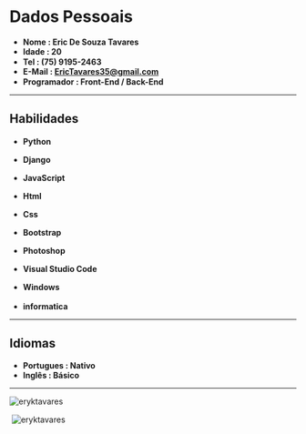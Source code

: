 # **Dados Pessoais**
* **Nome : Eric De Souza Tavares**
* **Idade : 20**
* **Tel : (75) 9195-2463** <img src="https://i.pinimg.com/originals/67/8b/20/678b20b7e76e3c81baa4f8c6ee1bc656.png" width="15" height="15">
* **E-Mail : EricTavares35@gmail.com**
* **Programador : Front-End / Back-End** <img src="https://cdn2.iconfinder.com/data/icons/ux-and-ui-astute-vol-1/512/Full_Stack_Developer-512.png" width="15" height="15">

---
## **Habilidades**
* **Python** <img src="https://upload.wikimedia.org/wikipedia/commons/thumb/c/c3/Python-logo-notext.svg/110px-Python-logo-notext.svg.png" width="15" height="15">

* **Django** <img src="https://lucasbiason.github.io/images/logos/django-min.png" widht="15" height="15"> 

* **JavaScript** <img src="https://www.freepnglogos.com/uploads/javascript/javascript-web-development-for-app-mobile-4.png" widht=15 height="15">

* **Html** <img src="https://upload.wikimedia.org/wikipedia/commons/thumb/6/61/HTML5_logo_and_wordmark.svg/1200px-HTML5_logo_and_wordmark.svg.png" widht="15" height="15">

* **Css** <img src="https://logodownload.org/wp-content/uploads/2017/04/css-3-logo-1.png" width=15 height="15">

* **Bootstrap** <img src="https://img.icons8.com/color/452/bootstrap.png" widht=15 height="15">

* **Photoshop** <img src="https://cdn.worldvectorlogo.com/logos/photoshop-cc.svg" width= "15" height="15">

* **Visual Studio Code** <img src="https://cdn.freebiesupply.com/logos/thumbs/2x/visual-studio-code-logo.png" width = "15" eight="15">

* **Windows** <img src="https://evo.audio/wp-content/uploads/2016/05/Windows-10-Icon.png" width = "15" height="15">

* **informatica** <img src="https://icons.iconarchive.com/icons/jommans/emluator/256/My-Computer-icon.png" width = "17" height="17">

---
## **Idiomas**
* **Portugues : Nativo**
* **Inglês : Básico**

---
<p><img align="center" src="https://github-readme-stats.vercel.app/api/top-langs?username=eryktavares&show_icons=true&locale=en&layout=compact" alt="eryktavares"/></p>
<p>&nbsp;<img align="center" src="https://github-readme-stats.vercel.app/api?username=eryktavares&show_icons=true&locale=en" alt="eryktavares" /></p>


